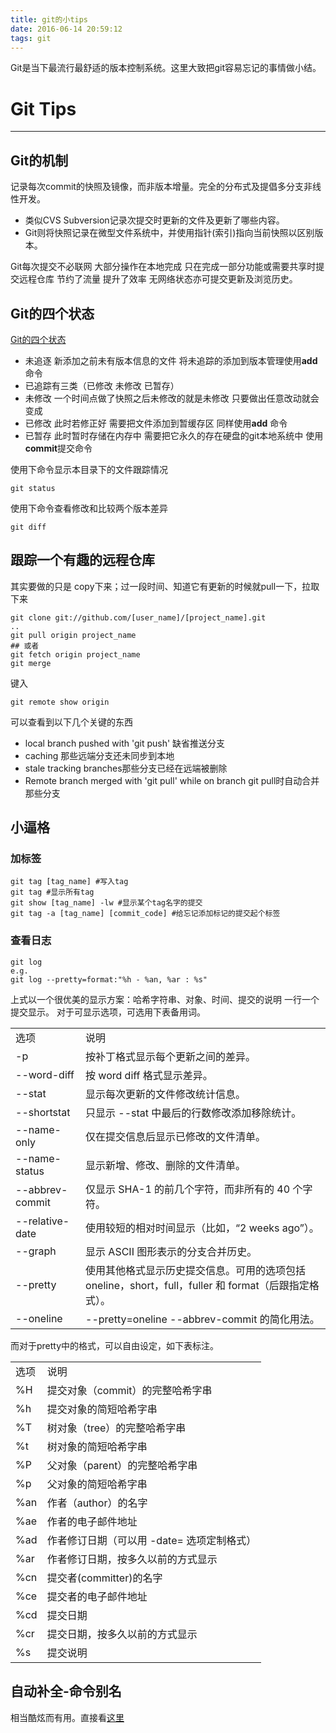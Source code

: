 ```yaml
---
title: git的小tips
date: 2016-06-14 20:59:12
tags: git
---
```

Git是当下最流行最舒适的版本控制系统。这里大致把git容易忘记的事情做小结。
<!-- more -->
# Git Tips

---

## Git的机制
记录每次commit的快照及镜像，而非版本增量。完全的分布式及提倡多分支非线性开发。

- 类似CVS Subversion记录次提交时更新的文件及更新了哪些内容。
- Git则将快照记录在微型文件系统中，并使用指针(索引)指向当前快照以区别版本。

Git每次提交不必联网 大部分操作在本地完成 只在完成一部分功能或需要共享时提交远程仓库 节约了流量 提升了效率 无网络状态亦可提交更新及浏览历史。

## Git的四个状态
[Git的四个状态](!http://ooo.0o0.ooo/2016/06/14/57600bfe92c91.png) 
- 未追逐 新添加之前未有版本信息的文件 将未追踪的添加到版本管理使用**add**命令
- 已追踪有三类（已修改 未修改 已暂存）
- 未修改 一个时间点做了快照之后未修改的就是未修改 只要做出任意改动就会变成
- 已修改 此时若修正好 需要把文件添加到暂缓存区 同样使用**add** 命令
- 已暂存 此时暂时存储在内存中 需要把它永久的存在硬盘的git本地系统中 使用**commit**提交命令

使用下命令显示本目录下的文件跟踪情况

```shell
git status
```
使用下命令查看修改和比较两个版本差异

```shell
git diff
```

## 跟踪一个有趣的远程仓库
其实要做的只是 copy下来；过一段时间、知道它有更新的时候就pull一下，拉取下来

```shell
git clone git://github.com/[user_name]/[project_name].git
..
git pull origin project_name
## 或者
git fetch origin project_name
git merge
```

键入

```shell
git remote show origin
```
可以查看到以下几个关键的东西
- local branch pushed with 'git push' 缺省推送分支
- caching 那些远端分支还未同步到本地
- stale tracking branches那些分支已经在远端被删除
- Remote branch merged with 'git pull' while on branch  git pull时自动合并那些分支

## 小逼格
### 加标签

```shell
git tag [tag_name] #写入tag
git tag #显示所有tag
git show [tag_name] -lw #显示某个tag名字的提交
git tag -a [tag_name] [commit_code] #给忘记添加标记的提交起个标签
```
### 查看日志

```shell
git log 
e.g. 
git log --pretty=format:"%h - %an, %ar : %s" 
```
上式以一个很优美的显示方案：哈希字符串、对象、时间、提交的说明 一行一个提交显示。
对于可显示选项，可选用下表备用词。
<table class="table table-bordered table-striped table-condensed">
    <tr>
        <td>选项 </td>
        <td>说明</td>
    </tr>
    <tr>
        <td>-p </td>
        <td>按补丁格式显示每个更新之间的差异。</td>
    </tr>
    <tr>
        <td>--word-diff </td>
        <td>按 word diff 格式显示差异。</td>
    </tr>
    <tr>
        <td>--stat </td>
        <td>显示每次更新的文件修改统计信息。</td>
    </tr>
    <tr>
        <td>--shortstat </td>
        <td>只显示 --stat 中最后的行数修改添加移除统计。</td>
    </tr>
    <tr>
        <td>--name-only </td>
        <td>仅在提交信息后显示已修改的文件清单。</td>
    </tr>
    <tr>
        <td>--name-status </td>
        <td>显示新增、修改、删除的文件清单。</td>
    </tr>
    <tr>
        <td>--abbrev-commit </td>
        <td>仅显示 SHA-1 的前几个字符，而非所有的 40 个字符。</td>
    </tr>
    <tr>
        <td>--relative-date </td>
        <td>使用较短的相对时间显示（比如，“2 weeks ago”）。</td>
    </tr>
    <tr>
        <td>--graph </td>
        <td>显示 ASCII 图形表示的分支合并历史。</td>
    </tr>
    <tr>
        <td>--pretty </td>
        <td>使用其他格式显示历史提交信息。可用的选项包括 oneline，short，full，fuller 和 format（后跟指定格式）。</td>
    </tr>
    <tr>
        <td>--oneline </td>
        <td>--pretty=oneline --abbrev-commit 的简化用法。</td>
    </tr>
</table>
而对于pretty中的格式，可以自由设定，如下表标注。
<table>
    <tr>
        <td>选项 </td>
        <td>说明</td>
    </tr>
    <tr>
        <td>%H </td>
        <td>提交对象（commit）的完整哈希字串</td>
    </tr>
    <tr>
        <td>%h </td>
        <td>提交对象的简短哈希字串</td>
    </tr>
    <tr>
        <td>%T </td>
        <td>树对象（tree）的完整哈希字串</td>
    </tr>
    <tr>
        <td>%t </td>
        <td>树对象的简短哈希字串</td>
    </tr>
    <tr>
        <td>%P </td>
        <td>父对象（parent）的完整哈希字串</td>
    </tr>
    <tr>
        <td>%p </td>
        <td>父对象的简短哈希字串</td>
    </tr>
    <tr>
        <td>%an </td>
        <td>作者（author）的名字</td>
    </tr>
    <tr>
        <td>%ae </td>
        <td>作者的电子邮件地址</td>
    </tr>
    <tr>
        <td>%ad </td>
        <td>作者修订日期（可以用 -date= 选项定制格式）</td>
    </tr>
    <tr>
        <td>%ar </td>
        <td>作者修订日期，按多久以前的方式显示</td>
    </tr>
    <tr>
        <td>%cn </td>
        <td>提交者(committer)的名字</td>
    </tr>
    <tr>
        <td>%ce </td>
        <td>提交者的电子邮件地址</td>
    </tr>
    <tr>
        <td>%cd </td>
        <td>提交日期</td>
    </tr>
    <tr>
        <td>%cr </td>
        <td>提交日期，按多久以前的方式显示</td>
    </tr>
    <tr>
        <td>%s </td>
        <td>提交说明</td>
    </tr>
</table>

## 自动补全-命令别名
相当酷炫而有用。直接看[这里](http://www.fenby.com/courses/sections/ji-qiao-he-qiao-men/)
